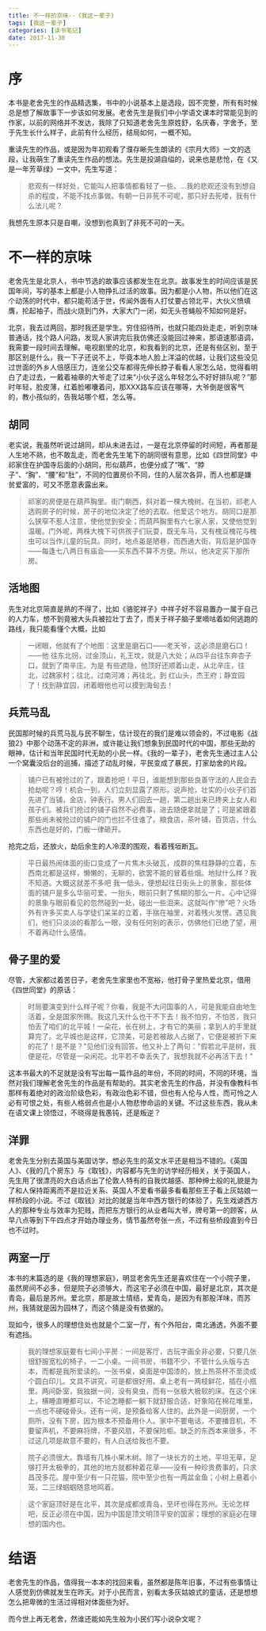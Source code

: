 ```yaml
---
title: 不一样的京味--《我这一辈子》
tags: [我这一辈子]
categories: [读书笔记]
date: 2017-11-30
---
```


# 序

本书是老舍先生的作品精选集，书中的小说基本上是选段，因不完整，所有有时候总是想了解故事下一步该如何发展。老舍先生是我们中小学语文课本时常能见到的作家，以前的网络并不发达，我除了只知道老舍先生原姓舒，名庆春，字舍予，至于先生长什么样子，此前有什么经历，结局如何，一概不知。

重读先生的作品，或是因为年初观看了濮存晰先生朗读的《宗月大师》一文的选段，让我萌生了重读先生作品的想法。先生是投湖自缢的，说来也是悲怆，在《又是一年芳草绿》一文中，先生写道：

> 悲观有一样好处，它能叫人把事情都看轻了一些。...我的悲观还没有到想自杀的程度，不能不找点事做。有朝一日非死不可呢，那只好去死喽，我有什么法儿呢？

我想先生原本只是自嘲，没想到也真到了非死不可的一天。
<!-- more -->
# 不一样的京味

老舍先生是北京人，书中节选的故事应该都发生在北京。故事发生的时间应该是民国年间，写的基本上都是小人物挣扎过活的故事。因为都是小人物，所以他们在这个动荡的时代中，都只能苟活于世，传闻外面有人打仗要占领北平，大伙义愤填膺，抡起袖子，而战火烧到门外，大家大门一闭，如无头苍蝇般不知如何是好。

北京，我去过两回，那时我还是学生。穷住招待所，也就只能四处走走，听到京味普通话，找个路人问路，发现人家讲完后我仿佛还没能回过神来，那语速那语调，我需要一段时间去理解。电视剧里的北京，和我看到的北京，还是有些区别，至于那区别是什么，我一下子还说不上，毕竟本地人脸上洋溢的优越，让我们这些没见过世面的外乡人倍感压力，连坐公交车都得先伸长脖子看看人家怎么站，觉得看明白了走过去，一戴着袖章的大爷走了过来“小伙子这么年轻怎么不好好排队呢？”那时年轻，脸皮薄，红着脸嘟囔着问，那XXX路车应该在哪等，大爷倒是很客气的，教小孩似的，告我站哪个框，怎么等。

## 胡同
老实说，我虽然听说过胡同，却从未进去过，一是在北京停留的时间短，再者那是人生地不熟，也不敢乱走，而老舍先生笔下的胡同很有意思，比如《四世同堂》中祁家住在护国寺后面的小胡同，形似葫芦，也便分成了“嘴”、“脖子”、“胸”、“腰”和“肚”，不同的位置房价不同，住的人层次各异，而人也都是嫌贫爱富的，可又不愿意表露出来。
> 祁家的房便是在葫芦胸里。街门朝西，斜对着一棵大槐树。在当初，祁老人选购房子的时候，房子的地位决定了他的去取。他爱这个地方。胡同口是那么狭窄不惹人注意，使他觉到安全；而葫芦胸里有六七家人家，又使他觉到温暖。门外呢，两株大槐下可供孩子们玩耍，既无车马，又有槐豆槐花与槐虫可以当作儿童的玩具。同时，地点虽是陋巷，而西通大街，背后是护国寺——每逢七八两日有庙会——买东西不算不方便。所以，他决定买下那所房。

## 活地图
先生对北京简直是熟的不得了，比如《骆驼祥子》中祥子好不容易置办一属于自己的人力车，想不到竟被大头兵被拉壮丁去了，而关于祥子脑子里嘀咕着如何逃跑的路线，我只能看懂个大概，比如
> 一闭眼，他就有了个地图：这里是磨石口——老天爷，这必须是磨石口！——他
往东北拐，过金顶山，礼王坟，就是八大处；从四平台往东奔杏子口，就到了南辛庄。为是
有些遮隐，他顶好还顺着山走，从北辛庄，往北，过魏家村；往北，过南河滩；再往北，到
红山头，杰王府；静宜园了！找到静宜园，闭着眼他也可以摸到海甸去！

## 兵荒马乱
民国那时候的兵荒马乱与民不聊生，估计现在的我们是难以领会的，不过电影《战狼2》中那个动荡不定的非洲，或许能让我们想象到民国时代的中国，那些无助的眼神，估计和当年民国时代无助的小民一样。《我的一辈子》，老舍先生通过主人公一个窝囊没后台的巡捕，描述了动乱时候，平民变成了暴民，打家劫舍的片段。
> 铺户已有被抢过的了，跟着抢吧！平日，谁能想到那些良善守法的人民会去抢劫呢？哼！机会一到，人们立刻显露了原形。说声抢，壮实的小伙子们首先进了当铺，金店，钟表行。男人们回去一趟，第二趟出来已搀夹上女人和孩子们。被兵们抢过的铺子自然不必费事，进去随便拿就是了；可是紧跟着那些尚未被抢过的铺户的门也拦不住谁了。粮食店，茶叶铺，百货店，什么东西也是好的，门板一律砸开。

抢完之后，还放火，劫后余生的人冷漠的围观，看着残垣断瓦。
> 平日最热闹体面的街口变成了一片焦木头破瓦，成群的焦柱静静的立着，东西南北都是这样，懒懒的，无聊的，欲罢不能的冒着些烟。地狱什么样？我不知道。大概这就差不多吧 我一低头，便想起往日街头上的景象，那些体面的铺户是多么华丽可爱。一抬头，眼前只剩了焦糊的那么一片。心中记得的景象与眼前看见的忽然碰到一处，碰出一些泪来。这就叫作“惨”吧？火场外有许多买卖人与学徒们呆呆的立着，手揣在袖里，对着残火发愣。遇见我们，他们只淡淡的看那么一眼，没有任何别的表示，仿佛他们已绝了望，用不着再动什么感情。

## 骨子里的爱
尽管，大家都过着苦日子，老舍先生家里也不宽裕，他打骨子里热爱北京，借用《四世同堂》的原话：
> 时局要演变到什么样子呢？你看，我是不大问国事的人，可是我能自由地生活着，全是国家所赐。我这几天什么也干不下去！我不怕穷，不怕苦，我只怕丢了咱们的北平城！一朵花，长在树上，才有它的美丽；拿到人的手里就算完了。北平城也是这样，它顶美，可是若被敌人占据了，它便是被折下来的花了！是不是？"见他们没有回答。他又补上了两句："假若北平是树，我便是花，尽管是一朵闲花。北平若不幸丢失了，我想我就不必再活下去！"

这本书最大的不足就是没有写出每一篇作品的年份，不同的时间，不同的环境，当然对我们理解老舍先生的作品是有帮助的。其实老舍先生的作品，并没有像教科书那样有着绝对的政治阶级色彩，有政治色彩不错，但也有人伦与人性，而可怜之人必有可恨之处，有些人格弱点也是小人物悲惨命运的关键。不过这些东西，我从未在语文课上领悟过，不晓得是我愚钝，还是叛逆？

## 洋罪
老舍先生分别去英国与美国访学，想必先生的英文水平还是相当不错的。《英国人》、《我的几个房东》与《取钱》，内容都与先生的访学经历相关，关于英国人，先生用了很漂亮的大白话点出了伦敦人特有的自我优越感、那种绅士般的礼貌是为了和人保持距离而不是拉近关系、英国人不爱看书最多看看那些王子看上灰姑娘一样桥段的小说。不过《取钱》对比的就是当年中西方银行的体验了，先生戏谑西方人的那种专业与效率为犯贱，而把东方银行的从业者叫大爷，牌号第一的顾客，从早八点等到下午四点才开始办理业务，情节虽然夸张一点，不过有些桥段直到今日也不过时。

## 两室一厅

本书的末篇选的是《我的理想家庭》，明显老舍先生还是喜欢住在一个小院子里，虽然房间不必多，但是院子必须够大，而这宅子必须在中国，最好是北京，其次是青岛，最后是苏州。爱北京，那是故土情结，爱青岛，是因为有那股洋味，而苏州，我猜就是因为园林了，而这个猜是没有依据的。

现如今，很多人的理想住处也就是个二室一厅，有个外阳台，南北通透，外面不要有遮挡。

> 我的理想家庭要有七间小平房：一间是客厅，古玩字画全非必要，只要几张很舒服宽松的椅子，一二小桌。一间书房，书籍不少，不管什么头版与古本，而都是我所爱读的。一张书桌，桌面是中国漆的，放上热茶杯不至烫成个圆白印儿。文具不讲究，可是都很好用。桌上老有一两枝鲜花，插在小瓶里。两间卧室，我独据一间，没有臭虫，而有一张极大极软的床。在这个床上，横睡直睡都可以，不论怎睡都一躺下就舒服合适，好象陷在棉花堆里，一点也不硬碰骨头。还有一间，是预备给客人住的。此外是一间厨房，一个厕所，没有下房，因为根本不预备用仆人。家中不要电话，不要播音机，不要留声机，不要麻将牌，不要风扇，不要保险柜。缺乏的东西本来很多，不过这几项是故意不要的，有人白送给我也不要。 

> 院子必须很大。靠墙有几株小果木树。除了一块长方的土地，平坦无草，足够打开太极拳的，其他的地方就都种着花草——没有一种珍贵费事的，只求昌茂多花。屋中至少有一只花猫，院中至少也有一两盆金鱼；小树上悬着小笼，二三绿蝈蝈随意地鸣着。 

> 这个家庭顶好是在北平，其次是成都或青岛，至坏也得在苏州。无论怎样吧，反正必须在中国，因为中国是顶文明顶平安的国家；理想的家庭必在理想的国内也。 


# 结语

老舍先生的作品，值得我一本本的找回来看，虽然都是陈年旧事，不过有些事情让人感觉到仿佛就发生在昨天。对于小民而言，别看太多灰姑娘式的童话，还是想想怎么把卑微的生活过得相对体面些为好。

而今世上再无老舍，然谁还能如先生般为小民们写小说杂文呢？
